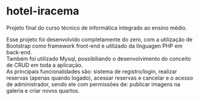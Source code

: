 # hotel-iracema
Projeto final do curso técnico de informática integrado ao ensino médio.

Esse projeto foi desenvolvido completamente do zero, com a utilização de Bootstrap como framework front-end e utilizado da linguagen PHP em back-end. <br>
Também foi utilizado Mysql, possibiliando o desenvolvimento do conceito de CRUD em toda a aplicação.<br>
As principais funcionalidades são: sistema de registro/login, realizar reservas (apenas quando logado), acessar reservas e cancelar e o acesso de administrador, sendo ele com permissões de: publicar imagens na galeria e criar novos quartos. 

